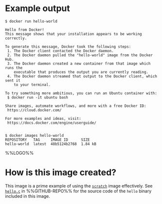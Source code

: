 # Example output

```console
$ docker run hello-world

Hello from Docker!
This message shows that your installation appears to be working correctly.

To generate this message, Docker took the following steps:
 1. The Docker client contacted the Docker daemon.
 2. The Docker daemon pulled the "hello-world" image from the Docker Hub.
 3. The Docker daemon created a new container from that image which runs the
    executable that produces the output you are currently reading.
 4. The Docker daemon streamed that output to the Docker client, which sent it
    to your terminal.

To try something more ambitious, you can run an Ubuntu container with:
 $ docker run -it ubuntu bash

Share images, automate workflows, and more with a free Docker ID:
 https://cloud.docker.com/

For more examples and ideas, visit:
 https://docs.docker.com/engine/userguide/


$ docker images hello-world
REPOSITORY   TAG     IMAGE ID      SIZE
hello-world  latest  48b5124b2768  1.84 kB
```

%%LOGO%%

# How is this image created?

This image is a prime example of using the [`scratch`](https://registry.hub.docker.com/_/scratch/) image effectively. See [`hello.c`](%%GITHUB-REPO%%/blob/master/hello.c) in %%GITHUB-REPO%% for the source code of the `hello` binary included in this image.
